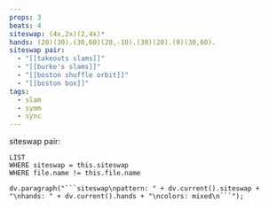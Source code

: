 ```yaml
---
props: 3
beats: 4
siteswap: (4x,2x)(2,4x)*
hands: (20)(30).(30,60)(20,-10).(30)(20).(0)(30,60).
siteswap pair:
  - "[[takeouts slams]]"
  - "[[burke's slams]]"
  - "[[boston shuffle orbit]]"
  - "[[boston box]]"
tags:
  - slam
  - symm
  - sync
---
```


siteswap pair:
```dataview
LIST
WHERE siteswap = this.siteswap
WHERE file.name != this.file.name
```
```dataviewjs
dv.paragraph("```siteswap\npattern: " + dv.current().siteswap + "\nhands: " + dv.current().hands + "\ncolors: mixed\n```");
```
